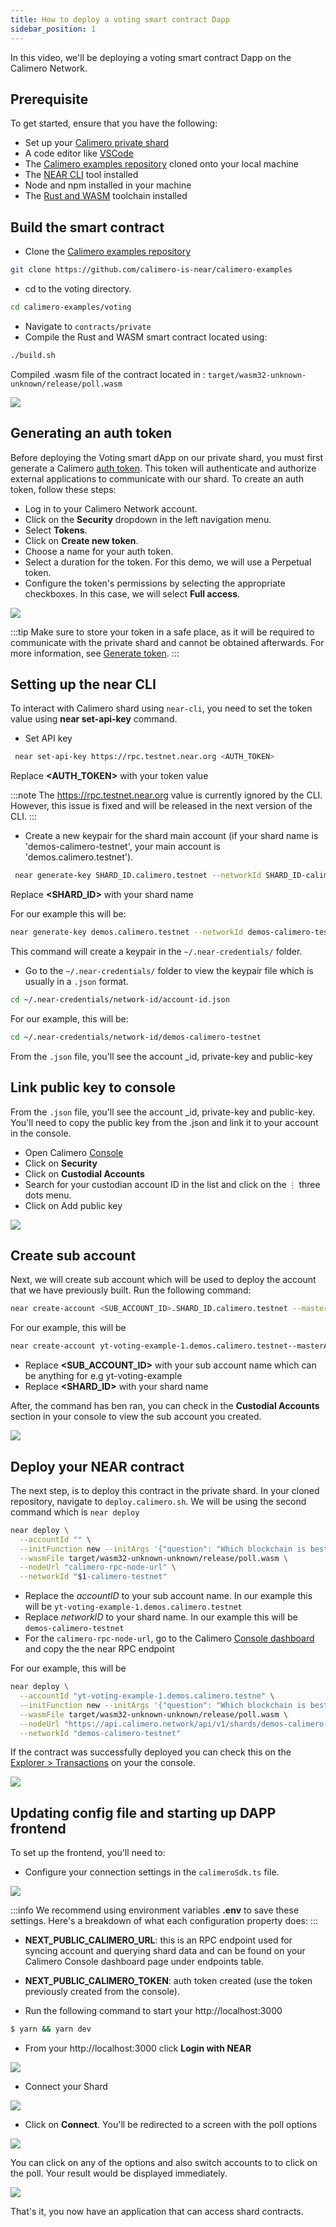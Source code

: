 ```yaml
---
title: How to deploy a voting smart contract Dapp
sidebar_position: 1
---
```


In this video, we'll be deploying a voting smart contract Dapp on the Calimero Network.

## Prerequisite

To get started, ensure that you have the following:

- Set up your [Calimero private shard](https://docs.calimero.network/getting_started/set_shard)
- A code editor like [VSCode](https://code.visualstudio.com/download)
- The [Calimero examples repository](https://github.com/calimero-is-near/calimero-examples) cloned onto your local machine
- The [NEAR CLI](https://docs.near.org/tools/near-cli#setup) tool installed
- Node and npm installed in your machine
- The [Rust and WASM](https://docs.near.org/develop/contracts/introduction#rust-and-wasm) toolchain installed

## Build the smart contract

- Clone the [Calimero examples repository](https://github.com/calimero-is-near/calimero-examples)

```bash
git clone https://github.com/calimero-is-near/calimero-examples
```

- cd to the voting directory.

```bash
cd calimero-examples/voting
```

- Navigate to `contracts/private`
- Compile the Rust and WASM smart contract located using:

```bash
./build.sh
```

Compiled .wasm file of the contract located in :
`target/wasm32-unknown-unknown/release/poll.wasm`

![](../../static/img/voting_wasm.png)

## Generating an auth token

Before deploying the Voting smart dApp on our private shard, you must first generate a Calimero [auth token](/docs/getting_started/generate_token.md). This token will authenticate and authorize external applications to communicate with our shard.
To create an auth token, follow these steps:

- Log in to your Calimero Network account.
- Click on the **Security** dropdown in the left navigation menu.
- Select **Tokens**.
- Click on **Create new token**.
- Choose a name for your auth token.
- Select a duration for the token. For this demo, we will use a Perpetual token.
- Configure the token's permissions by selecting the appropriate checkboxes. In this case, we will select **Full access**.

![](../../static/img/voting_token.png)

:::tip
Make sure to store your token in a safe place, as it will be required to communicate with the private shard and cannot be obtained afterwards. For more information, see [Generate token](/docs/getting_started/generate_token.md).
:::

## Setting up the near CLI

To interact with Calimero shard using `near-cli`, you need to set the token value using **near set-api-key** command. 

- Set API key

```bash
 near set-api-key https://rpc.testnet.near.org <AUTH_TOKEN>   
```

Replace **<AUTH_TOKEN>** with your token value

:::note
The https://rpc.testnet.near.org value is currently ignored by the CLI. However, this issue is fixed and will be released in the next version of the CLI.
:::

- Create a new keypair for the shard main account (if your shard name is 'demos-calimero-testnet', your main account is 'demos.calimero.testnet').

```bash
 near generate-key SHARD_ID.calimero.testnet --networkId SHARD_ID-calimero-testnet
```

Replace **<SHARD_ID>** with your shard name

For our example this will be:

```bash
near generate-key demos.calimero.testnet --networkId demos-calimero-testnet
```

This command will create a keypair in the `~/.near-credentials/` folder.

- Go to the `~/.near-credentials/` folder to view the  keypair file which is usually in a `.json` format.

```bash
cd ~/.near-credentials/network-id/account-id.json
```

For our example, this will be:

```bash
cd ~/.near-credentials/network-id/demos-calimero-testnet
```

From the `.json` file, you'll see the account _id, private-key and public-key

## Link public key to console

From the `.json` file, you'll see the account _id, private-key and public-key. You'll need to copy the public key from the .json and link it to your account in the console.

- Open Calimero [Console](https://app.calimero.network/dashboard)
- Click on **Security**
- Click on **Custodial Accounts**
- Search for your custodian account ID in the list and click on the  `⋮` three dots menu.
- Click on Add public key

![](../../static/img/public_keys.png)

## Create sub account

Next, we will create sub account which will be used to deploy the account that we have previously built. Run the following command:

 ```bash
near create-account <SUB_ACCOUNT_ID>.SHARD_ID.calimero.testnet --masterAccount SHARD_ID.calimero.testnet --networkId SHARD_ID-calimero-testnet--nodeUrl https://api.calimero.network/api/v1/shards/SHARD_ID.calimero.testnet/neard-rpc/  
 ```

For our example, this will be

 ```bash
near create-account yt-voting-example-1.demos.calimero.testnet--masterAccount demos.calimero.testnet --networkId demos-calimero-testnet--nodeUrl https://api.calimero.network/api/v1/shards/demos.calimero.testnet/neard-rpc/  
 ```

- Replace **<SUB_ACCOUNT_ID>** with your sub account name which can be anything for e.g yt-voting-example
- Replace **<SHARD_ID>** with your shard name

After, the command has ben ran, you can check in the **Custodial Accounts** section in your console to view the sub account you created.

![](../../static/img/yt-sub-account.png)

## Deploy your NEAR contract

The next step, is to deploy this contract in the private shard. In your cloned repository, navigate to `deploy.calimero.sh`. We will be using the second command which is `near deploy`

```bash
near deploy \
  --accountId "" \
  --initFunction new --initArgs '{"question": "Which blockchain is best?", "options": ["NEAR","Bitcoin"]}' \
  --wasmFile target/wasm32-unknown-unknown/release/poll.wasm \
  --nodeUrl "calimero-rpc-node-url" \
  --networkId "$1-calimero-testnet"
```

- Replace the _accountID_ to your sub account name. In our example this will be  `yt-voting-example-1.demos.calimero.testnet`
- Replace _networkID_ to your shard name. In our example this will be `demos-calimero-testnet`
- For the `calimero-rpc-node-url`, go to the Calimero [Console dashboard](https://app.calimero.network/dashboard) and copy the the near RPC endpoint

For our example, this will be

```bash
near deploy \
  --accountId "yt-voting-example-1.demos.calimero.testne" \
  --initFunction new --initArgs '{"question": "Which blockchain is best?", "options": ["NEAR","Bitcoin"]}' \
  --wasmFile target/wasm32-unknown-unknown/release/poll.wasm \
  --nodeUrl "https://api.calimero.network/api/v1/shards/demos-calimero-testnet/neard-rpc/  " \
  --networkId "demos-calimero-testnet"
```

If the contract was successfully deployed you can check this on the [Explorer > Transactions](https://app.calimero.network/dashboard/explorer/transactions) on your the console.

![](../../static/img/voting_tranactions.png)


## Updating config file and starting up DAPP frontend

To set up the frontend, you'll need to:

- Configure your connection settings in the `calimeroSdk.ts` file.

![](../../static/img/calimero.sdk.png)

:::info
We recommend using environment variables **.env** to save these settings. Here's a breakdown of what each configuration property does:
:::

- **NEXT_PUBLIC_CALIMERO_URL**: this is an RPC endpoint used for syncing account and querying shard data and can be found on your Calimero Console dashboard page under endpoints table.
- **NEXT_PUBLIC_CALIMERO_TOKEN**: auth token created (use the token previously created from the console).


- Run the following command to start your http://localhost:3000 

```bash
$ yarn && yarn dev
```

- From your http://localhost:3000  click **Login with NEAR**

![](../../static/img/localhost.png)

- Connect your Shard

![](../../static/img/connect_shard.png)

- Click on **Connect**. You'll be redirected to a screen with the poll options

![](../../static/img/poll.png)

You can click on any of the options and also switch accounts to to click on the poll. Your result would be displayed immediately.

![](../../static/img/poll_options.png)

That's it, you now have an application that can access shard contracts.
